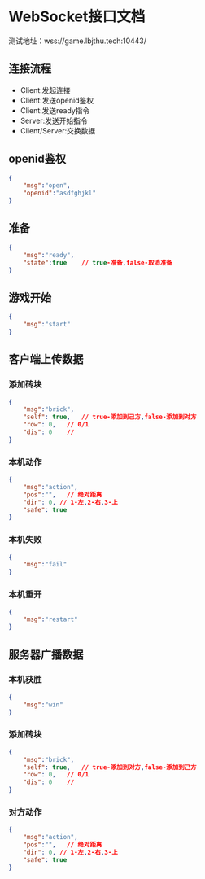 # WebSocket接口文档

测试地址：wss://game.lbjthu.tech:10443/

## 连接流程
- Client:发起连接
- Client:发送openid鉴权
- Client:发送ready指令
- Server:发送开始指令
- Client/Server:交换数据

## openid鉴权

```json
{
    "msg":"open",
    "openid":"asdfghjkl"
}
```

## 准备
```json
{
    "msg":"ready",
    "state":true    // true-准备,false-取消准备
}
```

## 游戏开始
```json
{
    "msg":"start"
}
```

## 客户端上传数据

### 添加砖块
```json
{
    "msg":"brick",
    "self": true,   // true-添加到己方,false-添加到对方
    "row": 0,   // 0/1
    "dis": 0    // 
}
```

### 本机动作
```json
{
    "msg":"action",
    "pos":"",   // 绝对距离
    "dir": 0, // 1-左,2-右,3-上
    "safe": true
}
```


### 本机失败
```json
{
    "msg":"fail"
}
```

### 本机重开
```json
{
    "msg":"restart"
}
```

## 服务器广播数据
### 本机获胜
```json
{
    "msg":"win"
}
```

### 添加砖块
```json
{
    "msg":"brick",
    "self": true,   // true-添加到对方,false-添加到己方
    "row": 0,   // 0/1
    "dis": 0    // 
}
```

### 对方动作
```json
{
    "msg":"action",
    "pos":"",   // 绝对距离
    "dir": 0, // 1-左,2-右,3-上
    "safe": true
}
```
